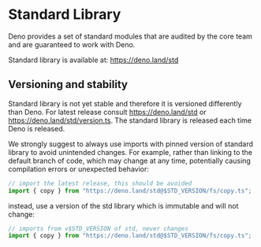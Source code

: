 # Standard Library

Deno provides a set of standard modules that are audited by the core team and
are guaranteed to work with Deno.

Standard library is available at: https://deno.land/std

## Versioning and stability

Standard library is not yet stable and therefore it is versioned differently
than Deno. For latest release consult https://deno.land/std or
https://deno.land/std/version.ts. The standard library is released each time
Deno is released.

We strongly suggest to always use imports with pinned version of standard
library to avoid unintended changes. For example, rather than linking to the
default branch of code, which may change at any time, potentially causing
compilation errors or unexpected behavior:

```typescript
// import the latest release, this should be avoided
import { copy } from "https://deno.land/std@$STD_VERSION/fs/copy.ts";
```

instead, use a version of the std library which is immutable and will not
change:

```typescript
// imports from v$STD_VERSION of std, never changes
import { copy } from "https://deno.land/std@$STD_VERSION/fs/copy.ts";
```
